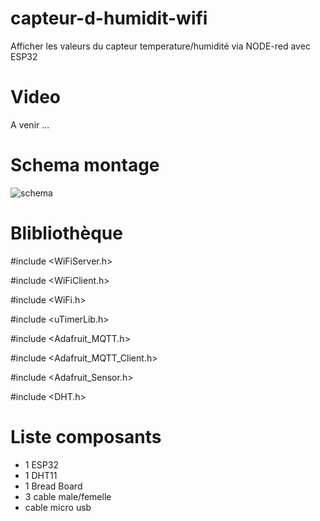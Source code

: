 # capteur-d-humidit-wifi

Afficher les valeurs du capteur temperature/humidité via NODE-red avec ESP32

# Video

A venir ...

# Schema montage

![schema](DHT11WIFI.jpg)


# Blibliothèque

#include <WiFiServer.h>

#include <WiFiClient.h>

#include <WiFi.h>

#include <uTimerLib.h>

#include <Adafruit_MQTT.h>

#include <Adafruit_MQTT_Client.h>

#include <Adafruit_Sensor.h>

#include <DHT.h>


# Liste composants

+ 1 ESP32
+ 1 DHT11
+ 1 Bread Board
+ 3 cable male/femelle
+ cable micro usb


